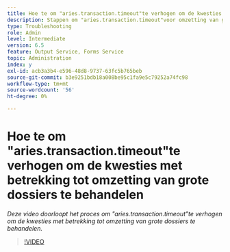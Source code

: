 ```yaml
---
title: Hoe te om "aries.transaction.timeout"te verhogen om de kwesties met betrekking tot omzetting van grote dossiers te behandelen
description: Stappen om "aries.transaction.timeout"voor omzetting van grote dossiers te verhogen
type: Troubleshooting
role: Admin
level: Intermediate
version: 6.5
feature: Output Service, Forms Service
topic: Administration
index: y
exl-id: acb3a3b4-e596-48d8-9737-63fc5b765beb
source-git-commit: b3e9251bdb18a008be95c1fa9e5c79252a74fc98
workflow-type: tm+mt
source-wordcount: '56'
ht-degree: 0%

---
```


# Hoe te om &quot;aries.transaction.timeout&quot;te verhogen om de kwesties met betrekking tot omzetting van grote dossiers te behandelen

*Deze video doorloopt het proces om &quot;aries.transaction.timeout&quot;te verhogen om de kwesties met betrekking tot omzetting van grote dossiers te behandelen.*

>[!VIDEO](https://video.tv.adobe.com/v/335502?quality=12&learn=on)
